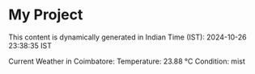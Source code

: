 # My Project

This content is dynamically generated in Indian Time (IST): 2024-10-26 23:38:35 IST


Current Weather in Coimbatore:
Temperature: 23.88 °C
Condition: mist
